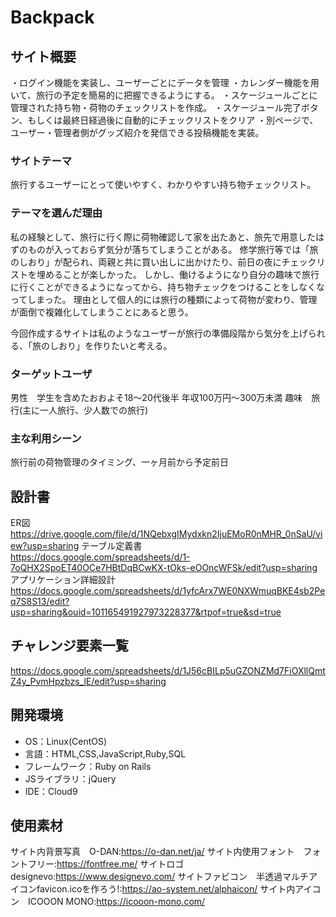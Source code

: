 # Backpack

## サイト概要
・ログイン機能を実装し、ユーザーごとにデータを管理
・カレンダー機能を用いて、旅行の予定を簡易的に把握できるようにする。
・スケージュールごとに管理された持ち物・荷物のチェックリストを作成。
・スケージュール完了ボタン、もしくは最終日経過後に自動的にチェックリストをクリア
・別ページで、ユーザー・管理者側がグッズ紹介を発信できる投稿機能を実装。

### サイトテーマ
旅行するユーザーにとって使いやすく、わかりやすい持ち物チェックリスト。

### テーマを選んだ理由
私の経験として、旅行に行く際に荷物確認して家を出たあと、旅先で用意したはずのものが入っておらず気分が落ちてしまうことがある。
修学旅行等では「旅のしおり」が配られ、両親と共に買い出しに出かけたり、前日の夜にチェックリストを埋めることが楽しかった。
しかし、働けるようになり自分の趣味で旅行に行くことができるようになってから、持ち物チェックをつけることをしなくなってしまった。
理由として個人的には旅行の種類によって荷物が変わり、管理が面倒で複雑化してしまうことにあると思う。

今回作成するサイトは私のようなユーザーが旅行の準備段階から気分を上げられる、「旅のしおり」を作りたいと考える。

### ターゲットユーザ
男性　学生を含めたおおよそ18～20代後半
年収100万円～300万未満
趣味　旅行(主に一人旅行、少人数での旅行)


### 主な利用シーン
旅行前の荷物管理のタイミング、一ヶ月前から予定前日

## 設計書
ER図　https://drive.google.com/file/d/1NQebxgIMydxkn2IjuEMoR0nMHR_0nSaU/view?usp=sharing
テーブル定義書　https://docs.google.com/spreadsheets/d/1-7oQHX2SpoET40OCe7HBtDqBCwKX-tOks-eOOncWFSk/edit?usp=sharing
アプリケーション詳細設計　https://docs.google.com/spreadsheets/d/1yfcArx7WE0NXWmuqBKE4sb2Peq7S8S13/edit?usp=sharing&ouid=101165491927973228377&rtpof=true&sd=true

## チャレンジ要素一覧
https://docs.google.com/spreadsheets/d/1J56cBILp5uGZONZMd7FiOXllQmtZ4y_PvmHpzbzs_lE/edit?usp=sharing

## 開発環境
- OS：Linux(CentOS)
- 言語：HTML,CSS,JavaScript,Ruby,SQL
- フレームワーク：Ruby on Rails
- JSライブラリ：jQuery
- IDE：Cloud9

## 使用素材
サイト内背景写真　O-DAN:https://o-dan.net/ja/
サイト内使用フォント　フォントフリー:https://fontfree.me/
サイトロゴ　designevo:https://www.designevo.com/
サイトファビコン　半透過マルチアイコンfavicon.icoを作ろう!:https://ao-system.net/alphaicon/
サイト内アイコン　ICOOON MONO:https://icooon-mono.com/
